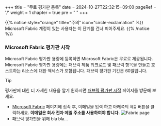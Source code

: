+++
title = "무료 평가판 등록"
date = 2024-10-27T22:32:15+09:00
pageRef = '/'
weight = 1
chapter = true
pre = "<b> </b>"
+++

{{% notice style="orange" title="주의" icon="circle-exclamation" %}}
Microsoft Fabric 계정이 있는 사용자는 이 단계를 건너 띄어주세요.
{{% /notice %}}

### Microsoft Fabric 평가판 시작

Microsoft Fabric 평가판 용량에 등록하면 Microsoft Fabric은 무료로 제공됩니다. Microsoft Fabric 평가판 용량에는 패브릭 제품 워크로드 및 패브릭 항목을 만들고 호스트하는 리소스에 대한 액세스가 포함됩니다. 패브릭 평가판 기간은 60일입니다.

> [!TIP]
> 평가판에 대한 더 자세한 내용을 알기 원하시면 [패브릭 평가판 시작](https://learn.microsoft.com/ko-kr/fabric/get-started/fabric-trial) 페이지를 방문해 보세요.

* [Microsoft Fabric](https://app.fabric.microsoft.com/) 페이지에 접속 후, 이메일을 입력 하고 아래쪽의 ```제출``` 버튼을 클릭하세요. **이메일은 회사 전자 메일 주소를 사용하여야 합니다.**
![Fabric page](/images/fabric_accounts/fabric_page.png)
* 패브릭 평가판을 위해 bla bla...
